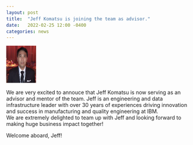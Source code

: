 ```yaml
---
layout: post
title:  "Jeff Komatsu is joining the team as advisor."
date:   2022-02-25 12:00 -0400
categories: news
---
```

<style>
.center {
  display: block;
  margin-left: auto;
  margin-right: auto;
  width: 50%;
}
img {
  border radius: 8px;
}
</style>
<script src="https://kit.fontawesome.com/7812f4f196.js" crossorigin="anonymous"></script>

<img src="/teampics/jeff.png" class="rounded-corners" alt="am" width=80 height=100>

We are very excited to annouce that Jeff Komatsu <a href="https://www.linkedin.com/in/jeff-komatsu-215541b2/"><i class="fab fa-linkedin"></i></a> is now serving as an advisor and mentor of the team. Jeff is an engineering and data infrastructure leader with over 30 years of experiences driving innovation and success in manufacturing and quality engineering at IBM.<br/>
We are extremely delighted to team up with Jeff and looking forward to making huge business impact together!

Welcome aboard, Jeff!